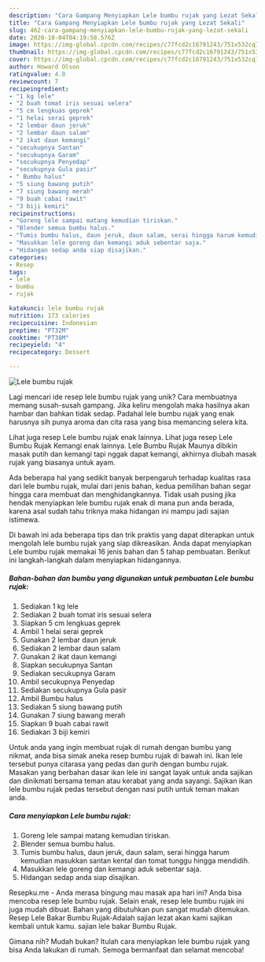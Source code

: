 ```yaml
---
description: "Cara Gampang Menyiapkan Lele bumbu rujak yang Lezat Sekali"
title: "Cara Gampang Menyiapkan Lele bumbu rujak yang Lezat Sekali"
slug: 462-cara-gampang-menyiapkan-lele-bumbu-rujak-yang-lezat-sekali
date: 2020-10-04T04:19:58.576Z
image: https://img-global.cpcdn.com/recipes/c77fcd2c16791243/751x532cq70/lele-bumbu-rujak-foto-resep-utama.jpg
thumbnail: https://img-global.cpcdn.com/recipes/c77fcd2c16791243/751x532cq70/lele-bumbu-rujak-foto-resep-utama.jpg
cover: https://img-global.cpcdn.com/recipes/c77fcd2c16791243/751x532cq70/lele-bumbu-rujak-foto-resep-utama.jpg
author: Howard Olson
ratingvalue: 4.8
reviewcount: 7
recipeingredient:
- "1 kg lele"
- "2 buah tomat iris sesuai selera"
- "5 cm lengkuas geprek"
- "1 helai serai geprek"
- "2 lembar daun jeruk"
- "2 lembar daun salam"
- "2 ikat daun kemangi"
- "secukupnya Santan"
- "secukupnya Garam"
- "secukupnya Penyedap"
- "secukupnya Gula pasir"
- " Bumbu halus"
- "5 siung bawang putih"
- "7 siung bawang merah"
- "9 buah cabai rawit"
- "3 biji kemiri"
recipeinstructions:
- "Goreng lele sampai matang kemudian tiriskan."
- "Blender semua bumbu halus."
- "Tumis bumbu halus, daun jeruk, daun salam, serai hingga harum kemudian masukkan santan kental dan tomat tunggu hingga mendidih."
- "Masukkan lele goreng dan kemangi aduk sebentar saja."
- "Hidangan sedap anda siap disajikan."
categories:
- Resep
tags:
- lele
- bumbu
- rujak

katakunci: lele bumbu rujak 
nutrition: 173 calories
recipecuisine: Indonesian
preptime: "PT32M"
cooktime: "PT38M"
recipeyield: "4"
recipecategory: Dessert

---
```



![Lele bumbu rujak](https://img-global.cpcdn.com/recipes/c77fcd2c16791243/751x532cq70/lele-bumbu-rujak-foto-resep-utama.jpg)

Lagi mencari ide resep lele bumbu rujak yang unik? Cara membuatnya memang susah-susah gampang. Jika keliru mengolah maka hasilnya akan hambar dan bahkan tidak sedap. Padahal lele bumbu rujak yang enak harusnya sih punya aroma dan cita rasa yang bisa memancing selera kita.

Lihat juga resep Lele bumbu rujak enak lainnya. Lihat juga resep Lele Bumbu Rujak Kemangi enak lainnya. Lele Bumbu Rujak Maunya dibikin masak putih dan kemangi tapi nggak dapat kemangi, akhirnya diubah masak rujak yang biasanya untuk ayam.

Ada beberapa hal yang sedikit banyak berpengaruh terhadap kualitas rasa dari lele bumbu rujak, mulai dari jenis bahan, kedua pemilihan bahan segar hingga cara membuat dan menghidangkannya. Tidak usah pusing jika hendak menyiapkan lele bumbu rujak enak di mana pun anda berada, karena asal sudah tahu triknya maka hidangan ini mampu jadi sajian istimewa.


Di bawah ini ada beberapa tips dan trik praktis yang dapat diterapkan untuk mengolah lele bumbu rujak yang siap dikreasikan. Anda dapat menyiapkan Lele bumbu rujak memakai 16 jenis bahan dan 5 tahap pembuatan. Berikut ini langkah-langkah dalam menyiapkan hidangannya.

<!--inarticleads1-->

##### Bahan-bahan dan bumbu yang digunakan untuk pembuatan Lele bumbu rujak:

1. Sediakan 1 kg lele
1. Sediakan 2 buah tomat iris sesuai selera
1. Siapkan 5 cm lengkuas geprek
1. Ambil 1 helai serai geprek
1. Gunakan 2 lembar daun jeruk
1. Sediakan 2 lembar daun salam
1. Gunakan 2 ikat daun kemangi
1. Siapkan secukupnya Santan
1. Sediakan secukupnya Garam
1. Ambil secukupnya Penyedap
1. Sediakan secukupnya Gula pasir
1. Ambil  Bumbu halus
1. Sediakan 5 siung bawang putih
1. Gunakan 7 siung bawang merah
1. Siapkan 9 buah cabai rawit
1. Sediakan 3 biji kemiri


Untuk anda yang ingin membuat rujak di rumah dengan bumbu yang nikmat, anda bisa simak aneka resep bumbu rujak di bawah ini. Ikan lele tersebut punya citarasa yang pedas dan gurih dengan bumbu rujak. Masakan yang berbahan dasar ikan lele ini sangat layak untuk anda sajikan dan dinikmati bersama teman atau kerabat yang anda sayangi. Sajikan ikan lele bumbu rujak pedas tersebut dengan nasi putih untuk teman makan anda. 

<!--inarticleads2-->

##### Cara menyiapkan Lele bumbu rujak:

1. Goreng lele sampai matang kemudian tiriskan.
1. Blender semua bumbu halus.
1. Tumis bumbu halus, daun jeruk, daun salam, serai hingga harum kemudian masukkan santan kental dan tomat tunggu hingga mendidih.
1. Masukkan lele goreng dan kemangi aduk sebentar saja.
1. Hidangan sedap anda siap disajikan.


Resepku.me - Anda merasa bingung mau masak apa hari ini? Anda bisa mencoba resep lele bumbu rujak. Selain enak, resep lele bumbu rujak ini juga mudah dibuat. Bahan yang dibutuhkan pun sangat mudah ditemukan. Resep Lele Bakar Bumbu Rujak-Adalah sajian lezat akan kami sajikan kembali untuk kamu. sajian lele bakar Bumbu Rujak. 

Gimana nih? Mudah bukan? Itulah cara menyiapkan lele bumbu rujak yang bisa Anda lakukan di rumah. Semoga bermanfaat dan selamat mencoba!
